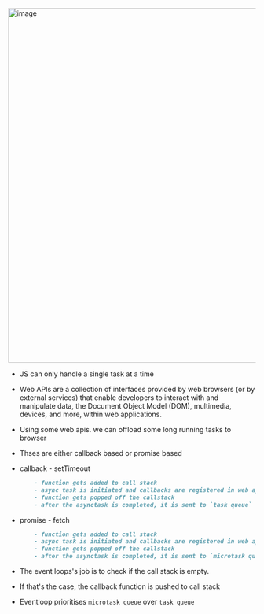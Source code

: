 <img width="721" alt="image" src="https://github.com/user-attachments/assets/afc7aedf-43fe-4f0d-a425-c6fe4134632f">


- JS can only handle a single task at a time
- Web APIs are a collection of interfaces provided by web browsers (or by external services) that enable developers to interact with and manipulate data, the Document Object Model (DOM), multimedia, devices, and more, within web applications.
- Using some web apis. we can offload some long running tasks to browser
- Thses are either callback based or promise based
- callback - setTimeout
    ```md
        - function gets added to call stack
        - async task is initiated and callbacks are registered in web api
        - function gets popped off the callstack
        - after the asynctask is completed, it is sent to `task queue`
    ```
    
- promise - fetch
    ```md
        - function gets added to call stack
        - async task is initiated and callbacks are registered in web api
        - function gets popped off the callstack
        - after the asynctask is completed, it is sent to `microtask queue`
    ```
- The event loops's job is to check if the call stack is empty.
- If that's the case, the callback function is pushed to call stack
- Eventloop prioritises `microtask queue` over `task queue`

